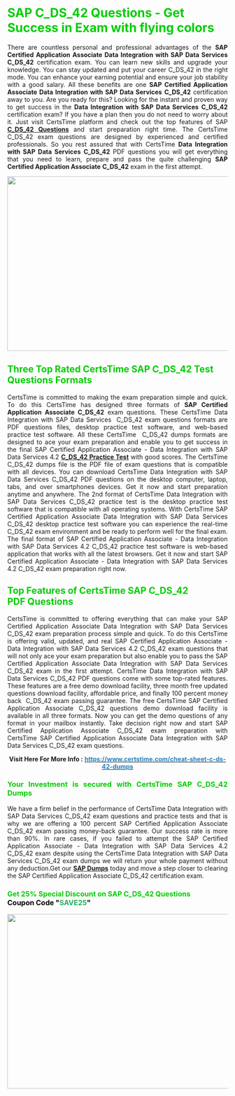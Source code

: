 <h1><span style="color:#00cc00;"><strong>SAP C_DS_42 Questions - Get Success in Exam with flying colors</strong></span></h1>

<p style="text-align: justify;">There are countless personal and professional advantages of the <strong>SAP Certified Application Associate Data Integration with SAP Data Services</strong> <strong>C_DS_42</strong> certification exam. You can learn new skills and upgrade your knowledge. You can stay updated and put your career C_DS_42 in the right mode. You can enhance your earning potential and ensure your job stability with a good salary. All these benefits are one <strong>SAP Certified Application Associate Data Integration with SAP Data Services</strong> <strong>C_DS_42</strong> certification away to you. Are you ready for this? Looking for the instant and proven way to get success in the <strong>Data Integration with SAP Data Services</strong> <strong>C_DS_42</strong> certification exam? If you have a plan then you do not need to worry about it. Just visit CertsTime platform and check out the top features of SAP <strong><a href="https://www.certstime.com/cheat-sheet-c-ds-42-dumps">C_DS_42 Questions</a></strong> and start preparation right time. The CertsTime C_DS_42 exam questions are designed by experienced and certified professionals. So you rest assured that with CertsTime <strong>Data Integration with SAP Data Services</strong> <strong>C_DS_42</strong> PDF questions you will get everything that you need to learn, prepare and pass the quite challenging <strong>SAP Certified Application Associate</strong> <strong>C_DS_42</strong> exam in the first attempt.</p>

<p style="text-align: center;"><a href="https://www.certstime.com/cheat-sheet-c-ds-42-dumps"><img alt="" src="https://i.imgur.com/wlGiNOk.jpg" style="width: 700px; height: 398px;" /></a></p>

<h2><span style="color:#00cc00;"><strong>Three Top Rated CertsTime SAP C_DS_42 Test Questions Formats</strong></span></h2>

<p style="text-align: justify;">CertsTime is committed to making the exam preparation simple and quick. To do this CertsTime has designed three formats of <strong>SAP Certified Application Associate C_DS_42</strong> exam questions. These CertsTime Data Integration with SAP Data Services  C_DS_42 exam questions formats are PDF questions files, desktop practice test software, and web-based practice test software. All these CertsTime  C_DS_42 dumps formats are designed to ace your exam preparation and enable you to get success in the final SAP Certified Application Associate - Data Integration with SAP Data Services 4.2 <strong><a href="https://www.certstime.com/cheat-sheet-c-ds-42-dumps">C_DS_42 Practice Test</a></strong> with good scores. The CertsTime C_DS_42 dumps file is the PDF file of exam questions that is compatible with all devices. You can download CertsTime Data Integration with SAP Data Services C_DS_42 PDF questions on the desktop computer, laptop, tabs, and over smartphones devices. Get it now and start preparation anytime and anywhere. The 2nd format of CertsTime Data Integration with SAP Data Services C_DS_42 practice test is the desktop practice test software that is compatible with all operating systems. With CertsTime SAP Certified Application Associate Data Integration with SAP Data Services C_DS_42 desktop practice test software you can experience the real-time C_DS_42 exam environment and be ready to perform well for the final exam. The final format of SAP Certified Application Associate - Data Integration with SAP Data Services 4.2 C_DS_42 practice test software is web-based application that works with all the latest browsers. Get it now and start SAP Certified Application Associate - Data Integration with SAP Data Services 4.2 C_DS_42 exam preparation right now.</p>

<h2><span style="color:#00cc00;"><strong>Top Features of CertsTime SAP C_DS_42 PDF Questions</strong></span></h2>

<p style="text-align: justify;">CertsTime is committed to offering everything that can make your SAP Certified Application Associate Data Integration with SAP Data Services C_DS_42 exam preparation process simple and quick. To do this CertsTime is offering valid, updated, and real SAP Certified Application Associate - Data Integration with SAP Data Services 4.2 C_DS_42 exam questions that will not only ace your exam preparation but also enable you to pass the SAP Certified Application Associate Data Integration with SAP Data Services C_DS_42 exam in the first attempt. CertsTime Data Integration with SAP Data Services C_DS_42 PDF questions come with some top-rated features. These features are a free demo download facility, three month free updated questions download facility, affordable price, and finally 100 percent money back  C_DS_42 exam passing guarantee. The free CertsTime SAP Certified Application Associate C_DS_42 questions demo download facility is available in all three formats. Now you can get the demo questions of any format in your mailbox instantly. Take decision right now and start SAP Certified Application Associate C_DS_42 exam preparation with CertsTime SAP Certified Application Associate Data Integration with SAP Data Services C_DS_42 exam questions.</p>

<p style="text-align: center;"><strong>Visit Here For More Info :</strong> <strong><a href="https://www.certstime.com/cheat-sheet-c-ds-42-dumps"><span style="color:#2980b9;">https://www.certstime.com/cheat-sheet-c-ds-42-dumps</span></a></strong></p>

<h3 style="text-align: justify;"><span style="color:#00cc00;"><strong>Your Investment is secured with CertsTime SAP C_DS_42 Dumps</strong></span></h3>

<p style="text-align: justify;">We have a firm belief in the performance of CertsTime Data Integration with SAP Data Services C_DS_42 exam questions and practice tests and that is why we are offering a 100 percent SAP Certified Application Associate C_DS_42 exam passing money-back guarantee. Our success rate is more than 90%. In rare cases, if you failed to attempt the SAP Certified Application Associate - Data Integration with SAP Data Services 4.2 C_DS_42 exam despite using the CertsTime Data Integration with SAP Data Services C_DS_42 exam dumps we will return your whole payment without any deduction.Get our <strong><a href="https://www.certstime.com/cheat-sheet-sap-dumps">SAP Dumps</a></strong> today and move a step closer to clearing the SAP Certified Application Associate C_DS_42 certification exam.</p>

<h3 style="text-align: justify;"><strong><span style="font-size:16px;"><strong><span style="color:#00cc00;">Get 25% Special Discount on SAP C_DS_42 Questions</span></strong><br />
<strong><span style="color:#000000;">Coupon Code</span></strong> <strong><span style="color:#000000;">"</span><span style="color:#27ae60;">SAVE</span><font color="#27ae60">25</font><span style="color:#000000;">"</span></strong></span></strong></h3>

<p style="text-align: center;"><strong><a href="https://www.certstime.com/cheat-sheet-c-ds-42-dumps"><img alt="" src="https://i.imgur.com/Gj1kXWu.jpg" style="width: 700px; height: 398px;" /></a></strong></p>
